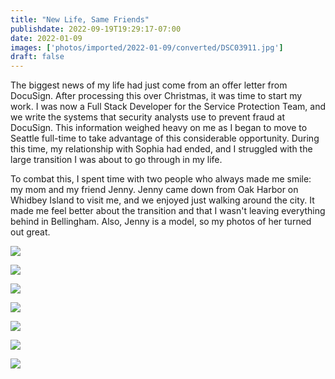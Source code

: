 ```yaml
---
title: "New Life, Same Friends"
publishdate: 2022-09-19T19:29:17-07:00
date: 2022-01-09
images: ['photos/imported/2022-01-09/converted/DSC03911.jpg']
draft: false
---
```


The biggest news of my life had just come from an offer letter from DocuSign.  After processing this over Christmas, it was time to start my work.  I was now a Full Stack Developer for the Service Protection Team, and we write the systems that security analysts use to prevent fraud at DocuSign.  This information weighed heavy on me as I began to move to Seattle full-time to take advantage of this considerable opportunity.  During this time, my relationship with Sophia had ended, and I struggled with the large transition I was about to go through in my life.

To combat this, I spent time with two people who always made me smile: my mom and my friend Jenny.  Jenny came down from Oak Harbor on Whidbey Island to visit me, and we enjoyed just walking around the city.  It made me feel better about the transition and that I wasn't leaving everything behind in Bellingham.  Also, Jenny is a model, so my photos of her turned out great.

![](../photos/imported/2022-01-09/converted/DSC03876.jpg)

![](../photos/imported/2022-01-09/converted/DSC03877.jpg)

![](../photos/imported/2022-01-09/converted/DSC03889.jpg)

![](../photos/imported/2022-01-09/converted/DSC03908.jpg)

![](../photos/imported/2022-01-09/converted/DSC03909.jpg)

![](../photos/imported/2022-01-09/converted/DSC03911.jpg)

![](../photos/imported/2022-01-09/converted/DSC03917.jpg)